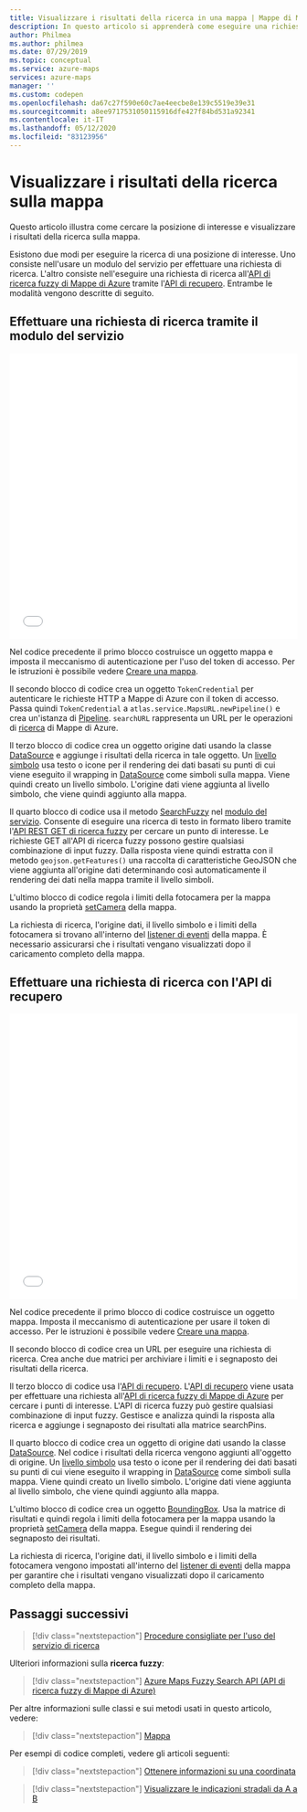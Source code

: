 ```yaml
---
title: Visualizzare i risultati della ricerca in una mappa | Mappe di Microsoft Azure
description: In questo articolo si apprenderà come eseguire una richiesta di ricerca usando Microsoft Azure Maps Web SDK e come visualizzare i risultati sulla mappa.
author: Philmea
ms.author: philmea
ms.date: 07/29/2019
ms.topic: conceptual
ms.service: azure-maps
services: azure-maps
manager: ''
ms.custom: codepen
ms.openlocfilehash: da67c27f590e60c7ae4eecbe8e139c5519e39e31
ms.sourcegitcommit: a8ee9717531050115916dfe427f84bd531a92341
ms.contentlocale: it-IT
ms.lasthandoff: 05/12/2020
ms.locfileid: "83123956"
---
```

# <a name="show-search-results-on-the-map"></a>Visualizzare i risultati della ricerca sulla mappa

Questo articolo illustra come cercare la posizione di interesse e visualizzare i risultati della ricerca sulla mappa.

Esistono due modi per eseguire la ricerca di una posizione di interesse. Uno consiste nell'usare un modulo del servizio per effettuare una richiesta di ricerca. L'altro consiste nell'eseguire una richiesta di ricerca all'[API di ricerca fuzzy di Mappe di Azure](https://docs.microsoft.com/rest/api/maps/search/getsearchfuzzy) tramite l'[API di recupero](https://fetch.spec.whatwg.org/). Entrambe le modalità vengono descritte di seguito.

## <a name="make-a-search-request-via-service-module"></a>Effettuare una richiesta di ricerca tramite il modulo del servizio

<iframe height='500' scrolling='no' title='Visualizzare i risultati della ricerca su una mappa (Modulo del servizio)' src='//codepen.io/azuremaps/embed/zLdYEB/?height=265&theme-id=0&default-tab=js,result&embed-version=2&editable=true' frameborder='no' allowtransparency='true' allowfullscreen='true' style='width: 100%;'>Visualizzare l'elemento Pen <a href='https://codepen.io/azuremaps/pen/zLdYEB/'>Visualizzare i risultati della ricerca su una mappa</a> (Modulo del servizio) di Mappe di Azure (<a href='https://codepen.io/azuremaps'>@azuremaps</a>) in <a href='https://codepen.io'>CodePen</a>.
</iframe>

Nel codice precedente il primo blocco costruisce un oggetto mappa e imposta il meccanismo di autenticazione per l'uso del token di accesso. Per le istruzioni è possibile vedere [Creare una mappa](./map-create.md).

Il secondo blocco di codice crea un oggetto `TokenCredential` per autenticare le richieste HTTP a Mappe di Azure con il token di accesso. Passa quindi `TokenCredential` a `atlas.service.MapsURL.newPipeline()` e crea un'istanza di [Pipeline](https://docs.microsoft.com/javascript/api/azure-maps-rest/atlas.service.pipeline?view=azure-maps-typescript-latest). `searchURL` rappresenta un URL per le operazioni di [ricerca](https://docs.microsoft.com/rest/api/maps/search) di Mappe di Azure.

Il terzo blocco di codice crea un oggetto origine dati usando la classe [DataSource](https://docs.microsoft.com/javascript/api/azure-maps-control/atlas.source.datasource?view=azure-iot-typescript-latest) e aggiunge i risultati della ricerca in tale oggetto. Un [livello simbolo](https://docs.microsoft.com/javascript/api/azure-maps-control/atlas.layer.symbollayer?view=azure-iot-typescript-latest) usa testo o icone per il rendering dei dati basati su punti di cui viene eseguito il wrapping in [DataSource](https://docs.microsoft.com/javascript/api/azure-maps-control/atlas.source.datasource?view=azure-iot-typescript-latest) come simboli sulla mappa.  Viene quindi creato un livello simbolo. L'origine dati viene aggiunta al livello simbolo, che viene quindi aggiunto alla mappa.

Il quarto blocco di codice usa il metodo [SearchFuzzy](/javascript/api/azure-maps-rest/atlas.service.models.searchgetsearchfuzzyoptionalparams) nel [modulo del servizio](how-to-use-services-module.md). Consente di eseguire una ricerca di testo in formato libero tramite l'[API REST GET di ricerca fuzzy](https://docs.microsoft.com/rest/api/maps/search/getsearchfuzzy) per cercare un punto di interesse. Le richieste GET all'API di ricerca fuzzy possono gestire qualsiasi combinazione di input fuzzy. Dalla risposta viene quindi estratta con il metodo `geojson.getFeatures()` una raccolta di caratteristiche GeoJSON che viene aggiunta all'origine dati determinando così automaticamente il rendering dei dati nella mappa tramite il livello simboli.

L'ultimo blocco di codice regola i limiti della fotocamera per la mappa usando la proprietà [setCamera](https://docs.microsoft.com/javascript/api/azure-maps-control/atlas.map?view=azure-iot-typescript-latest#setcamera-cameraoptions---cameraboundsoptions---animationoptions-) della mappa.

La richiesta di ricerca, l'origine dati, il livello simbolo e i limiti della fotocamera si trovano all'interno del [listener di eventi](https://docs.microsoft.com/javascript/api/azure-maps-control/atlas.map?view=azure-iot-typescript-latest#events) della mappa. È necessario assicurarsi che i risultati vengano visualizzati dopo il caricamento completo della mappa.


## <a name="make-a-search-request-via-fetch-api"></a>Effettuare una richiesta di ricerca con l'API di recupero

<iframe height='500' scrolling='no' title='Visualizzare i risultati della ricerca su una mappa' src='//codepen.io/azuremaps/embed/KQbaeM/?height=265&theme-id=0&default-tab=js,result&embed-version=2&editable=true' frameborder='no' allowtransparency='true' allowfullscreen='true' style='width: 100%;'>Visualizzare l'elemento Pen <a href='https://codepen.io/azuremaps/pen/KQbaeM/'>Show search results on a map</a> (Visualizzare i risultati della ricerca su una mappa) di Mappe di Azure (<a href='https://codepen.io/azuremaps'>@azuremaps</a>) in <a href='https://codepen.io'>CodePen</a>.
</iframe>

Nel codice precedente il primo blocco di codice costruisce un oggetto mappa. Imposta il meccanismo di autenticazione per usare il token di accesso. Per le istruzioni è possibile vedere [Creare una mappa](./map-create.md).

Il secondo blocco di codice crea un URL per eseguire una richiesta di ricerca. Crea anche due matrici per archiviare i limiti e i segnaposto dei risultati della ricerca.

Il terzo blocco di codice usa l'[API di recupero](https://fetch.spec.whatwg.org/). L'[API di recupero](https://fetch.spec.whatwg.org/) viene usata per effettuare una richiesta all'[API di ricerca fuzzy di Mappe di Azure](https://docs.microsoft.com/rest/api/maps/search/getsearchfuzzy) per cercare i punti di interesse. L'API di ricerca fuzzy può gestire qualsiasi combinazione di input fuzzy. Gestisce e analizza quindi la risposta alla ricerca e aggiunge i segnaposto dei risultati alla matrice searchPins.

Il quarto blocco di codice crea un oggetto di origine dati usando la classe [DataSource](https://docs.microsoft.com/javascript/api/azure-maps-control/atlas.source.datasource?view=azure-iot-typescript-latest). Nel codice i risultati della ricerca vengono aggiunti all'oggetto di origine. Un [livello simbolo](https://docs.microsoft.com/javascript/api/azure-maps-control/atlas.layer.symbollayer?view=azure-iot-typescript-latest) usa testo o icone per il rendering dei dati basati su punti di cui viene eseguito il wrapping in [DataSource](https://docs.microsoft.com/javascript/api/azure-maps-control/atlas.source.datasource?view=azure-iot-typescript-latest) come simboli sulla mappa. Viene quindi creato un livello simbolo. L'origine dati viene aggiunta al livello simbolo, che viene quindi aggiunto alla mappa.

L'ultimo blocco di codice crea un oggetto [BoundingBox](https://docs.microsoft.com/javascript/api/azure-maps-control/atlas.data.boundingbox?view=azure-iot-typescript-latest). Usa la matrice di risultati e quindi regola i limiti della fotocamera per la mappa usando la proprietà [setCamera](https://docs.microsoft.com/javascript/api/azure-maps-control/atlas.map?view=azure-iot-typescript-latest#setcamera-cameraoptions---cameraboundsoptions---animationoptions-) della mappa. Esegue quindi il rendering dei segnaposto dei risultati.

La richiesta di ricerca, l'origine dati, il livello simbolo e i limiti della fotocamera vengono impostati all'interno del [listener di eventi](https://docs.microsoft.com/javascript/api/azure-maps-control/atlas.map?view=azure-iot-typescript-latest#events) della mappa per garantire che i risultati vengano visualizzati dopo il caricamento completo della mappa.

## <a name="next-steps"></a>Passaggi successivi

> [!div class="nextstepaction"]
> [Procedure consigliate per l'uso del servizio di ricerca](how-to-use-best-practices-for-search.md)

Ulteriori informazioni sulla **ricerca fuzzy**:

> [!div class="nextstepaction"]
> [Azure Maps Fuzzy Search API (API di ricerca fuzzy di Mappe di Azure)](https://docs.microsoft.com/rest/api/maps/search/getsearchfuzzy)

Per altre informazioni sulle classi e sui metodi usati in questo articolo, vedere:

> [!div class="nextstepaction"]
> [Mappa](https://docs.microsoft.com/javascript/api/azure-maps-control/atlas.map?view=azure-iot-typescript-latest)

Per esempi di codice completi, vedere gli articoli seguenti:

> [!div class="nextstepaction"]
> [Ottenere informazioni su una coordinata](map-get-information-from-coordinate.md)
<!-- Comment added to suppress false positive warning -->
> [!div class="nextstepaction"]
> [Visualizzare le indicazioni stradali da A a B](map-route.md)
